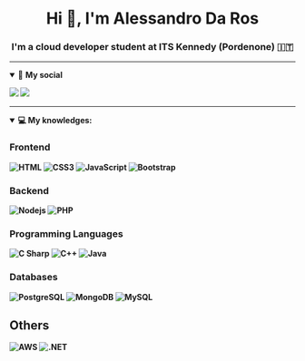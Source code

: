<h1 align="center">Hi 👋, I'm Alessandro Da Ros</h1>
<h3 align="center">I'm a cloud developer student at ITS Kennedy (Pordenone) 🇮🇹</h3>


____

<details open>
<summary>🤝 <b>My social<b></summary>

<p align = "center">

[<img src="https://img.shields.io/badge/twitter-1DA1F2.svg?&style=for-the-badge&logo=twitter&logoColor=white" />](https://twitter.com/aleedaros)
[<img src="https://img.shields.io/badge/linkedin-0077B5.svg?&style=for-the-badge&logo=linkedin&logoColor=white" />](https://www.linkedin.com/in/alessandro-da-ros-74a4901a9/)
</p>

</details>

---

<details open>
<summary>💻 <b>My knowledges</b>: </summary>

### Frontend
![HTML](https://img.shields.io/badge/HTML-239120?style=for-the-badge&logo=html5&logoColor=white)
![CSS3](https://img.shields.io/badge/CSS-239120?&style=for-the-badge&logo=css3&logoColor=white)
![JavaScript](https://img.shields.io/badge/-JavaScript-282C34?style=for-the-badge&logo=javascript)
![Bootstrap](https://img.shields.io/badge/Bootstrap-563D7C?style=for-the-badge&logo=bootstrap&logoColor=white)

### Backend
![Nodejs](https://img.shields.io/badge/Node.js-43853D?style=for-the-badge&logo=node.js&logoColor=white)
![PHP](https://img.shields.io/badge/PHP-777BB4?style=for-the-badge&logo=php&logoColor=white)

### Programming Languages
![C Sharp](https://img.shields.io/badge/C%23-239120?style=for-the-badge&logo=c-sharp&logoColor=white)
![C++](https://img.shields.io/badge/C%2B%2B-00599C?style=for-the-badge&logo=c%2B%2B&logoColor=white)
![Java](https://img.shields.io/badge/Java-ED8B00?style=for-the-badge&logo=java&logoColor=white)

### Databases
![PostgreSQL](https://img.shields.io/badge/PostgreSQL-316192?style=for-the-badge&logo=postgresql&logoColor=white)
![MongoDB](https://img.shields.io/badge/-MongoDB-47A248?style=for-the-badge&logo=mongodb&logoColor=ffffff)
![MySQL](https://img.shields.io/badge/-MySQL-4479A1?style=for-the-badge&logo=mysql&logoColor=ffffff)

## Others
![AWS](https://img.shields.io/badge/Amazon_AWS-232F3E?style=for-the-badge&logo=amazon-aws&logoColor=white)
![.NET](https://img.shields.io/badge/.NET-5C2D91?style=for-the-badge&logo=.net&logoColor=white)

</details>
